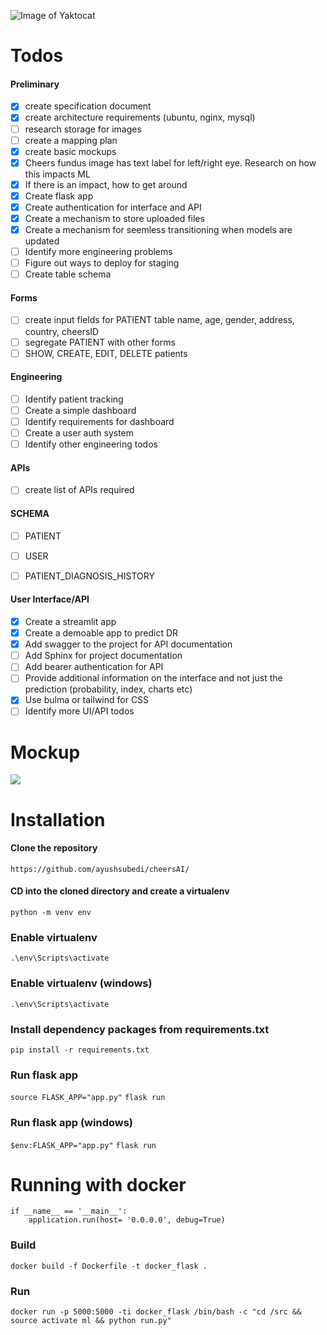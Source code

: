 
![Image of Yaktocat](https://github.com/CHEERS-Hospital/cheersAI/blob/main/cheersAI/static/img/logo.png?raw=true)



# Todos

#### Preliminary
- [x] create specification document
- [x] create architecture requirements (ubuntu, nginx, mysql)
- [ ] research storage for images
- [ ] create a mapping plan
- [x] create basic mockups
- [x] Cheers fundus image has text label for left/right eye. Research on how this impacts ML
- [x] If there is an impact, how to get around
- [x] Create flask app
- [x] Create authentication for interface and API
- [x] Create a mechanism to store uploaded files
- [x] Create a mechanism for seemless transitioning when models are updated
- [ ] Identify more engineering problems
- [ ] Figure out ways to deploy for staging
- [ ] Create table schema

#### Forms
- [ ] create input fields for PATIENT table name, age, gender, address, country, cheersID
- [ ] segregate PATIENT with other forms
- [ ] SHOW, CREATE, EDIT, DELETE patients

#### Engineering
- [ ] Identify patient tracking
- [ ] Create a simple dashboard 
- [ ] Identify requirements for dashboard
- [ ] Create a user auth system
- [ ] Identify other engineering todos

#### APIs
- [ ] create list of APIs required

#### SCHEMA
- [ ] PATIENT
- [ ] USER
- [ ] PATIENT_DIAGNOSIS_HISTORY


#### User Interface/API
- [x] Create a streamlit app
- [x] Create a demoable app to predict DR
- [x] Add swagger to the project for API documentation
- [ ] Add Sphinx for project documentation
- [ ] Add bearer authentication for API
- [ ] Provide additional information on the interface and not just the prediction (probability, index, charts etc)
- [x] Use bulma or tailwind for CSS
- [ ] Identify more UI/API todos

# Mockup
![](https://github.com/CHEERS-Hospital/cheersAI/blob/main/cheersAI/static/img/mockups.png?raw=true)

# Installation

#### Clone the repository

`https://github.com/ayushsubedi/cheersAI/`


#### CD into the cloned directory and create a virtualenv

`python -m venv env`


### Enable virtualenv

`.\env\Scripts\activate`


### Enable virtualenv (windows)

`.\env\Scripts\activate`

### Install dependency packages from requirements.txt

`pip install -r requirements.txt`

### Run flask app
`source FLASK_APP="app.py"`
`flask run`

### Run flask app (windows)
`$env:FLASK_APP="app.py"`
`flask run`

# Running with docker

```
if __name__ == '__main__':
    application.run(host= '0.0.0.0', debug=True)
```

### Build
```docker build -f Dockerfile -t docker_flask .```

### Run
```docker run -p 5000:5000 -ti docker_flask /bin/bash -c "cd /src && source activate ml && python run.py"```
